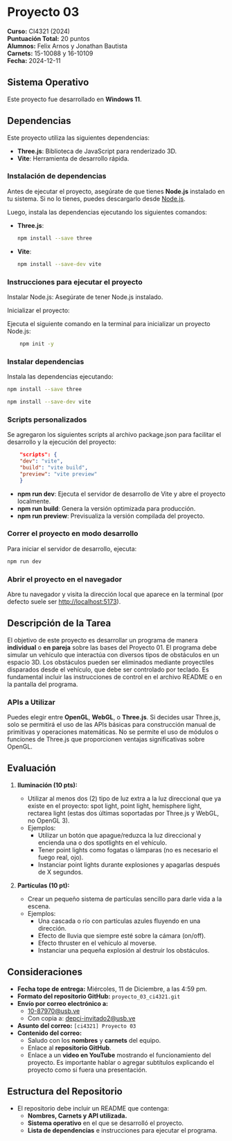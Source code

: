 # Proyecto 03

**Curso:** CI4321 (2024)  
**Puntuación Total:** 20 puntos  
**Alumnos:** Felix Arnos y Jonathan Bautista  
**Carnets:** 15-10088 y 16-10109  
**Fecha:** 2024-12-11

## Sistema Operativo

Este proyecto fue desarrollado en **Windows 11**.

## Dependencias

Este proyecto utiliza las siguientes dependencias:

- **Three.js**: Biblioteca de JavaScript para renderizado 3D.
- **Vite**: Herramienta de desarrollo rápida.

### Instalación de dependencias

Antes de ejecutar el proyecto, asegúrate de que tienes **Node.js** instalado en tu sistema. Si no lo tienes, puedes descargarlo desde [Node.js](https://nodejs.org/).

Luego, instala las dependencias ejecutando los siguientes comandos:

- **Three.js**:

  ```bash
  npm install --save three
  ```

- **Vite**:

  ```bash
  npm install --save-dev vite
  ```

### Instrucciones para ejecutar el proyecto

Instalar Node.js:
Asegúrate de tener Node.js instalado.

Inicializar el proyecto:

Ejecuta el siguiente comando en la terminal para inicializar un proyecto Node.js:

```bash
    npm init -y
```

### Instalar dependencias

Instala las dependencias ejecutando:

```bash
npm install --save three
```

```bash
npm install --save-dev vite
```

### Scripts personalizados

Se agregaron los siguientes scripts al archivo package.json para facilitar el desarrollo y la ejecución del proyecto:

```json
    "scripts": {
    "dev": "vite",
    "build": "vite build",
    "preview": "vite preview"
    }
```

- **npm run dev**: Ejecuta el servidor de desarrollo de Vite y abre el proyecto localmente.
- **npm run build**: Genera la versión optimizada para producción.
- **npm run preview**: Previsualiza la versión compilada del proyecto.

### Correr el proyecto en modo desarrollo

Para iniciar el servidor de desarrollo, ejecuta:

```bash
npm run dev
```

### Abrir el proyecto en el navegador

Abre tu navegador y visita la dirección local que aparece en la terminal (por defecto suele ser <http://localhost:5173>).

## Descripción de la Tarea

El objetivo de este proyecto es desarrollar un programa de manera **individual** o **en pareja** sobre las bases del Proyecto 01. El programa debe simular un vehículo que interactúa con diversos tipos de obstáculos en un espacio 3D. Los obstáculos pueden ser eliminados mediante proyectiles disparados desde el vehículo, que debe ser controlado por teclado. Es fundamental incluir las instrucciones de control en el archivo README o en la pantalla del programa.

### APIs a Utilizar

Puedes elegir entre **OpenGL**, **WebGL**, o **Three.js**. Si decides usar Three.js, solo se permitirá el uso de las APIs básicas para construcción manual de primitivas y operaciones matemáticas. No se permite el uso de módulos o funciones de Three.js que proporcionen ventajas significativas sobre OpenGL.

## Evaluación

1. **Iluminación  (10 pts):**

   - Utilizar al menos dos (2) tipo de luz extra a la luz direccional que ya existe en el proyecto: spot light, point light, hemisphere light, rectarea light (estas dos últimas soportadas por Three.js y WebGL, no OpenGL 3).
   - Ejemplos:
     - Utilizar un botón que apague/reduzca la luz direccional y encienda una o dos spotlights en el vehículo.
     - Tener point lights como fogatas o lámparas (no es necesario el fuego real, ojo).
     - Instanciar point lights durante explosiones y apagarlas después de X segundos.

2. **Partículas (10 pt):**
   - Crear un pequeño sistema de partículas sencillo para darle vida a la escena.
   - Ejemplos:
     - Una cascada o río con partículas azules fluyendo en una dirección.
     - Efecto de lluvia que siempre esté sobre la cámara (on/off).
     - Efecto thruster en el vehículo al moverse.
     - Instanciar una pequeña explosión al destruir los obstáculos.

## Consideraciones

- **Fecha tope de entrega:** Miércoles, 11 de Diciembre, a las 4:59 pm.
- **Formato del repositorio GitHub:** `proyecto_03_ci4321.git`
- **Envío por correo electrónico a:**
  - <10-87970@usb.ve>
  - Con copia a: <depci-invitado2@usb.ve>
- **Asunto del correo:** `[ci4321] Proyecto 03`
- **Contenido del correo:**
  - Saludo con los **nombres** y **carnets** del equipo.
  - Enlace al **repositorio GitHub**.
  - Enlace a un **video en YouTube** mostrando el funcionamiento del proyecto. Es importante hablar o agregar subtítulos explicando el proyecto como si fuera una presentación.

## Estructura del Repositorio

- El repositorio debe incluir un README que contenga:
  - **Nombres, Carnets y API utilizada.**
  - **Sistema operativo** en el que se desarrolló el proyecto.
  - **Lista de dependencias** e instrucciones para ejecutar el programa.
